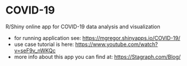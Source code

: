 # COVID-19
R/Shiny online app for COVID-19 data analysis and visualization

- for running application see: https://mgregor.shinyapps.io/COVID-19/
- use case tutorial is here: https://www.youtube.com/watch?v=seF9v_nWKQc
- more info about this app you can find at: https://Stagraph.com/Blog/

